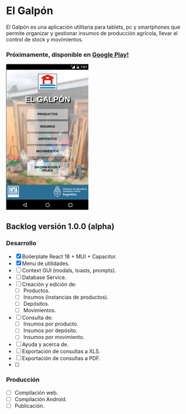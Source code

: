 # El Galpón


El Galpón es una aplicación utilitaria para tablets, pc y smartphones que permite organizar y gestionar insumos de producción agrícola, llevar el control de stock y movimientos.

### Próximamente, disponible en [Google Play!](https://play.google.com/store/apps/details?id=com.inta.elgalpon)  

![el-galpon](images/promo.png)   

## Backlog versión 1.0.0 (alpha)  

### Desarrollo  
  - [x] Boilerplate React 18 + MUI + Capacitor.  
  - [x] Menu de utilidades.  
  - [ ] Context GUI (modals, toasts, prompts).  
  - [ ] Database Service.  
  - [ ] Creación y edición de:
    - [ ] Productos.  
    - [ ] Insumos (instancias de productos).  
    - [ ] Depósitos.  
    - [ ] Movimientos.  
  - [ ] Consulta de:  
    - [ ] Insumos por producto.  
    - [ ] Insumos por depósito.  
    - [ ] Insumos por movimiento.  
  - [ ] Ayuda y acerca de.  
  - [ ] Exportación de consultas a XLS.  
  - [ ] Exportación de consultas a PDF.  
  - [ ] 

### Producción  
  - [ ] Compilación web.  
  - [ ] Compilación Android.  
  - [ ] Publicación.  
